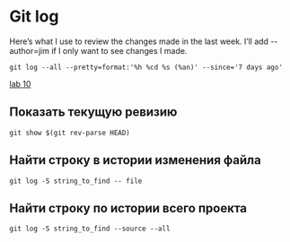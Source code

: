 # Git log

Here’s what I use to review the changes made in the last week. I’ll add --author=jim if I only want to see changes I made.

	git log --all --pretty=format:'%h %cd %s (%an)' --since='7 days ago'

[lab 10](http://gitimmersion.com/lab_10.html)

## Показать текущую ревизию

    git show $(git rev-parse HEAD)

## Найти строку в истории изменения файла

`git log -S string_to_find -- file`

## Найти строку по истории всего проекта

`git log -S string_to_find --source --all`

